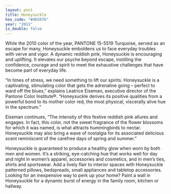 ```yaml
---
layout: post
title: Honeysuckle
hex_code: "#d65076"
year: "2011"
is_double: false
---
```

While the 2010 color of the year, PANTONE 15-5519 Turquoise, served as an escape for many, Honeysuckle emboldens us to face everyday troubles with verve and vigor. A dynamic reddish pink, Honeysuckle is encouraging and uplifting. It elevates our psyche beyond escape, instilling the confidence, courage and spirit to meet the exhaustive challenges that have become part of everyday life.

“In times of stress, we need something to lift our spirits. Honeysuckle is a captivating, stimulating color that gets the adrenaline going – perfect to ward off the blues,” explains Leatrice Eiseman, executive director of the Pantone Color Institute®. “Honeysuckle derives its positive qualities from a powerful bond to its mother color red, the most physical, viscerally alive hue in the spectrum.”

Eiseman continues, “The intensity of this festive reddish pink allures and engages. In fact, this color, not the sweet fragrance of the flower blossoms for which it was named, is what attracts hummingbirds to nectar. Honeysuckle may also bring a wave of nostalgia for its associated delicious scent reminiscent of the carefree days of spring and summer.”

Honeysuckle is guaranteed to produce a healthy glow when worn by both men and women. It’s a striking, eye-catching hue that works well for day and night in women’s apparel, accessories and cosmetics, and in men’s ties, shirts and sportswear. Add a lively flair to interior spaces with Honeysuckle patterned pillows, bedspreads, small appliances and tabletop accessories. Looking for an inexpensive way to perk up your home? Paint a wall in Honeysuckle for a dynamic burst of energy in the family room, kitchen or hallway.
